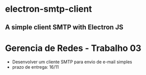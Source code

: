 # electron-smtp-client
A simple client SMTP with Electron JS
---

# Gerencia de Redes - Trabalho 03

- Desenvolver um cliente SMTP para envio de e-mail simples
- prazo de entrega: 16/11
